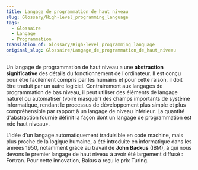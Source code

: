 ```yaml
---
title: Langage de programmation de haut niveau
slug: Glossary/High-level_programming_language
tags:
  - Glossaire
  - Langage
  - Programmation
translation_of: Glossary/High-level_programming_language
original_slug: Glossaire/Langage_de_programmation_de_haut_niveau
---
```

Un langage de programmation de haut niveau a une **abstraction significative** des détails du fonctionnement de l'ordinateur. Il est conçu pour être facilement compris par les humains et pour cette raison, il doit être traduit par un autre logiciel. Contrairement aux langages de programmation de bas niveau, il peut utiliser des éléments de langage naturel ou automatiser (voire masquer) des champs importants de système informatique, rendant le processus de développement plus simple et plus compréhensible par rapport à un langage de niveau inférieur. La quantité d'abstraction fournie définit la façon dont un langage de programmation est «de haut niveau».

L'idée d'un langage automatiquement traduisible en code machine, mais plus proche de la logique humaine, a été introduite en informatique dans les années 1950, notamment grâce au travail de **John Backus** (IBM), à qui nous devons le premier langage de haut niveau à avoir été largement diffusé : Fortran. Pour cette innovation, Bakus a reçu le prix Turing.
